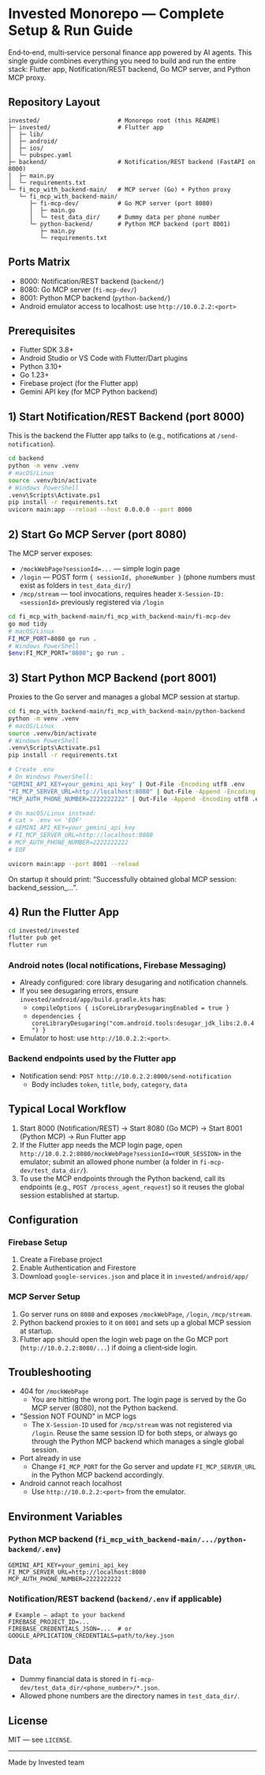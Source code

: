 # Invested Monorepo — Complete Setup & Run Guide

End‑to‑end, multi‑service personal finance app powered by AI agents. This single guide combines everything you need to build and run the entire stack: Flutter app, Notification/REST backend, Go MCP server, and Python MCP proxy.

## Repository Layout

```
invested/                      # Monorepo root (this README)
├─ invested/                   # Flutter app
│  ├─ lib/
│  ├─ android/
│  ├─ ios/
│  └─ pubspec.yaml
├─ backend/                    # Notification/REST backend (FastAPI on 8000)
│  ├─ main.py
│  └─ requirements.txt
└─ fi_mcp_with_backend-main/   # MCP server (Go) + Python proxy
   └─ fi_mcp_with_backend-main/
      ├─ fi-mcp-dev/           # Go MCP server (port 8080)
      │  ├─ main.go
      │  └─ test_data_dir/     # Dummy data per phone number
      └─ python-backend/       # Python MCP backend (port 8001)
         ├─ main.py
         └─ requirements.txt
```

## Ports Matrix

- 8000: Notification/REST backend (`backend/`)
- 8080: Go MCP server (`fi-mcp-dev/`)
- 8001: Python MCP backend (`python-backend/`)
- Android emulator access to localhost: use `http://10.0.2.2:<port>`

## Prerequisites

- Flutter SDK 3.8+
- Android Studio or VS Code with Flutter/Dart plugins
- Python 3.10+
- Go 1.23+
- Firebase project (for the Flutter app)
- Gemini API key (for MCP Python backend)

## 1) Start Notification/REST Backend (port 8000)

This is the backend the Flutter app talks to (e.g., notifications at `/send-notification`).

```bash
cd backend
python -m venv .venv
# macOS/Linux
source .venv/bin/activate
# Windows PowerShell
.venv\Scripts\Activate.ps1
pip install -r requirements.txt
uvicorn main:app --reload --host 0.0.0.0 --port 8000
```

## 2) Start Go MCP Server (port 8080)

The MCP server exposes:
- `/mockWebPage?sessionId=...` — simple login page
- `/login` — POST form `{ sessionId, phoneNumber }` (phone numbers must exist as folders in `test_data_dir/`)
- `/mcp/stream` — tool invocations, requires header `X-Session-ID: <sessionId>` previously registered via `/login`

```bash
cd fi_mcp_with_backend-main/fi_mcp_with_backend-main/fi-mcp-dev
go mod tidy
# macOS/Linux
FI_MCP_PORT=8080 go run .
# Windows PowerShell
$env:FI_MCP_PORT="8080"; go run .
```

## 3) Start Python MCP Backend (port 8001)

Proxies to the Go server and manages a global MCP session at startup.

```bash
cd fi_mcp_with_backend-main/fi_mcp_with_backend-main/python-backend
python -m venv .venv
# macOS/Linux
source .venv/bin/activate
# Windows PowerShell
.venv\Scripts\Activate.ps1
pip install -r requirements.txt

# Create .env
# On Windows PowerShell:
"GEMINI_API_KEY=your_gemini_api_key" | Out-File -Encoding utf8 .env
"FI_MCP_SERVER_URL=http://localhost:8080" | Out-File -Append -Encoding utf8 .env
"MCP_AUTH_PHONE_NUMBER=2222222222" | Out-File -Append -Encoding utf8 .env

# On macOS/Linux instead:
# cat > .env << 'EOF'
# GEMINI_API_KEY=your_gemini_api_key
# FI_MCP_SERVER_URL=http://localhost:8080
# MCP_AUTH_PHONE_NUMBER=2222222222
# EOF

uvicorn main:app --port 8001 --reload
```

On startup it should print: “Successfully obtained global MCP session: backend_session_…”.

## 4) Run the Flutter App

```bash
cd invested/invested
flutter pub get
flutter run
```

### Android notes (local notifications, Firebase Messaging)
- Already configured: core library desugaring and notification channels.
- If you see desugaring errors, ensure `invested/android/app/build.gradle.kts` has:
  - `compileOptions { isCoreLibraryDesugaringEnabled = true }`
  - `dependencies { coreLibraryDesugaring("com.android.tools:desugar_jdk_libs:2.0.4") }`
- Emulator to host: use `http://10.0.2.2:<port>`.

### Backend endpoints used by the Flutter app
- Notification send: `POST http://10.0.2.2:8000/send-notification`
  - Body includes `token`, `title`, `body`, `category`, `data`

## Typical Local Workflow

1. Start 8000 (Notification/REST) → Start 8080 (Go MCP) → Start 8001 (Python MCP) → Run Flutter app
2. If the Flutter app needs the MCP login page, open `http://10.0.2.2:8080/mockWebPage?sessionId=<YOUR_SESSION>` in the emulator; submit an allowed phone number (a folder in `fi-mcp-dev/test_data_dir/`).
3. To use the MCP endpoints through the Python backend, call its endpoints (e.g., `POST /process_agent_request`) so it reuses the global session established at startup.

## Configuration

### Firebase Setup
1. Create a Firebase project
2. Enable Authentication and Firestore
3. Download `google-services.json` and place it in `invested/android/app/`

### MCP Server Setup
1. Go server runs on `8080` and exposes `/mockWebPage`, `/login`, `/mcp/stream`.
2. Python backend proxies to it on `8001` and sets up a global MCP session at startup.
3. Flutter app should open the login web page on the Go MCP port (`http://10.0.2.2:8080/...`) if doing a client‑side login.

## Troubleshooting

- 404 for `/mockWebPage`
  - You are hitting the wrong port. The login page is served by the Go MCP server (8080), not the Python backend.
- "Session NOT FOUND" in MCP logs
  - The `X-Session-ID` used for `/mcp/stream` was not registered via `/login`. Reuse the same session ID for both steps, or always go through the Python MCP backend which manages a single global session.
- Port already in use
  - Change `FI_MCP_PORT` for the Go server and update `FI_MCP_SERVER_URL` in the Python MCP backend accordingly.
- Android cannot reach localhost
  - Use `http://10.0.2.2:<port>` from the emulator.

## Environment Variables

### Python MCP backend (`fi_mcp_with_backend-main/.../python-backend/.env`)
```env
GEMINI_API_KEY=your_gemini_api_key
FI_MCP_SERVER_URL=http://localhost:8080
MCP_AUTH_PHONE_NUMBER=2222222222
```

### Notification/REST backend (`backend/.env` if applicable)
```env
# Example — adapt to your backend
FIREBASE_PROJECT_ID=...
FIREBASE_CREDENTIALS_JSON=...  # or GOOGLE_APPLICATION_CREDENTIALS=path/to/key.json
```

## Data

- Dummy financial data is stored in `fi-mcp-dev/test_data_dir/<phone_number>/*.json`.
- Allowed phone numbers are the directory names in `test_data_dir/`.

## License

MIT — see `LICENSE`.

---

Made by Invested team